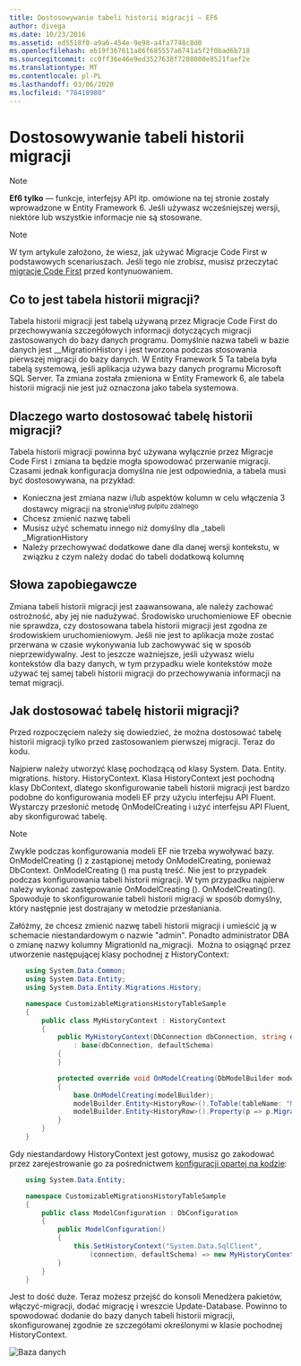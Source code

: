```yaml
---
title: Dostosowywanie tabeli historii migracji — EF6
author: divega
ms.date: 10/23/2016
ms.assetid: ed5518f0-a9a6-454e-9e98-a4fa7748c8d0
ms.openlocfilehash: eb19f367611a86f685557a6741a5f2f0bad6b718
ms.sourcegitcommit: cc0ff36e46e9ed3527638f7208000e8521faef2e
ms.translationtype: MT
ms.contentlocale: pl-PL
ms.lasthandoff: 03/06/2020
ms.locfileid: "78418980"
---
```

# <a name="customizing-the-migrations-history-table"></a>Dostosowywanie tabeli historii migracji
> [!NOTE]
> **Ef6 tylko** — funkcje, interfejsy API itp. omówione na tej stronie zostały wprowadzone w Entity Framework 6. Jeśli używasz wcześniejszej wersji, niektóre lub wszystkie informacje nie są stosowane.

> [!NOTE]
> W tym artykule założono, że wiesz, jak używać Migracje Code First w podstawowych scenariuszach. Jeśli tego nie zrobisz, musisz przeczytać [migracje Code First](~/ef6/modeling/code-first/migrations/index.md) przed kontynuowaniem.

## <a name="what-is-migrations-history-table"></a>Co to jest tabela historii migracji?

Tabela historii migracji jest tabelą używaną przez Migracje Code First do przechowywania szczegółowych informacji dotyczących migracji zastosowanych do bazy danych programu. Domyślnie nazwa tabeli w bazie danych jest \_\_MigrationHistory i jest tworzona podczas stosowania pierwszej migracji do bazy danych. W Entity Framework 5 Ta tabela była tabelą systemową, jeśli aplikacja używa bazy danych programu Microsoft SQL Server. Ta zmiana została zmieniona w Entity Framework 6, ale tabela historii migracji nie jest już oznaczona jako tabela systemowa.

## <a name="why-customize-migrations-history-table"></a>Dlaczego warto dostosować tabelę historii migracji?

Tabela historii migracji powinna być używana wyłącznie przez Migracje Code First i zmiana ta będzie mogła spowodować przerwanie migracji. Czasami jednak konfiguracja domyślna nie jest odpowiednia, a tabela musi być dostosowywana, na przykład:

-   Konieczna jest zmiana nazw i/lub aspektów kolumn w celu włączenia 3 dostawcy migracji na stronie<sup>usług pulpitu zdalnego</sup>
-   Chcesz zmienić nazwę tabeli
-   Musisz użyć schematu innego niż domyślny dla \_tabeli \_MigrationHistory
-   Należy przechowywać dodatkowe dane dla danej wersji kontekstu, w związku z czym należy dodać do tabeli dodatkową kolumnę

## <a name="words-of-precaution"></a>Słowa zapobiegawcze

Zmiana tabeli historii migracji jest zaawansowana, ale należy zachować ostrożność, aby jej nie nadużywać. Środowisko uruchomieniowe EF obecnie nie sprawdza, czy dostosowana tabela historii migracji jest zgodna ze środowiskiem uruchomieniowym. Jeśli nie jest to aplikacja może zostać przerwana w czasie wykonywania lub zachowywać się w sposób nieprzewidywalny. Jest to jeszcze ważniejsze, jeśli używasz wielu kontekstów dla bazy danych, w tym przypadku wiele kontekstów może używać tej samej tabeli historii migracji do przechowywania informacji na temat migracji.

## <a name="how-to-customize-migrations-history-table"></a>Jak dostosować tabelę historii migracji?

Przed rozpoczęciem należy się dowiedzieć, że można dostosować tabelę historii migracji tylko przed zastosowaniem pierwszej migracji. Teraz do kodu.

Najpierw należy utworzyć klasę pochodzącą od klasy System. Data. Entity. migrations. history. HistoryContext. Klasa HistoryContext jest pochodną klasy DbContext, dlatego skonfigurowanie tabeli historii migracji jest bardzo podobne do konfigurowania modeli EF przy użyciu interfejsu API Fluent. Wystarczy przesłonić metodę OnModelCreating i użyć interfejsu API Fluent, aby skonfigurować tabelę.

>[!NOTE]
> Zwykle podczas konfigurowania modeli EF nie trzeba wywoływać bazy. OnModelCreating () z zastąpionej metody OnModelCreating, ponieważ DbContext. OnModelCreating () ma pustą treść. Nie jest to przypadek podczas konfigurowania tabeli historii migracji. W tym przypadku najpierw należy wykonać zastępowanie OnModelCreating (). OnModelCreating(). Spowoduje to skonfigurowanie tabeli historii migracji w sposób domyślny, który następnie jest dostrajany w metodzie przesłaniania.

Załóżmy, że chcesz zmienić nazwę tabeli historii migracji i umieścić ją w schemacie niestandardowym o nazwie "admin". Ponadto administrator DBA o zmianę nazwy kolumny MigrationId na\_migracji.  Można to osiągnąć przez utworzenie następującej klasy pochodnej z HistoryContext:

``` csharp
    using System.Data.Common;
    using System.Data.Entity;
    using System.Data.Entity.Migrations.History;

    namespace CustomizableMigrationsHistoryTableSample
    {
        public class MyHistoryContext : HistoryContext
        {
            public MyHistoryContext(DbConnection dbConnection, string defaultSchema)
                : base(dbConnection, defaultSchema)
            {
            }

            protected override void OnModelCreating(DbModelBuilder modelBuilder)
            {
                base.OnModelCreating(modelBuilder);
                modelBuilder.Entity<HistoryRow>().ToTable(tableName: "MigrationHistory", schemaName: "admin");
                modelBuilder.Entity<HistoryRow>().Property(p => p.MigrationId).HasColumnName("Migration_ID");
            }
        }
    }
```

Gdy niestandardowy HistoryContext jest gotowy, musisz go zakodować przez zarejestrowanie go za pośrednictwem [konfiguracji opartej na kodzie](https://msdn.com/data/jj680699):

``` csharp
    using System.Data.Entity;

    namespace CustomizableMigrationsHistoryTableSample
    {
        public class ModelConfiguration : DbConfiguration
        {
            public ModelConfiguration()
            {
                this.SetHistoryContext("System.Data.SqlClient",
                    (connection, defaultSchema) => new MyHistoryContext(connection, defaultSchema));
            }
        }
    }
```

Jest to dość duże. Teraz możesz przejść do konsoli Menedżera pakietów, włączyć-migracji, dodać migrację i wreszcie Update-Database. Powinno to spowodować dodanie do bazy danych tabeli historii migracji, skonfigurowanej zgodnie ze szczegółami określonymi w klasie pochodnej HistoryContext.

![Baza danych](~/ef6/media/database.png)
